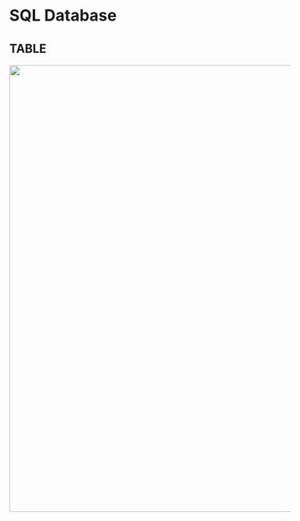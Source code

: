 # SQL Database

## TABLE

<div align="center">
  <img width="800" src="https://user-images.githubusercontent.com/86172286/213840736-28840e39-82e4-44f7-9968-f60765816be7.jpg" >
</div>